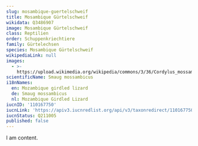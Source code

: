 ```yaml
---
slug: mosambique-guertelschweif
title: Mosambique Gürtelschweif
wikidata: Q3486907
image: Mosambique Gürtelschweif
class: Reptilien
order: Schuppenkriechtiere
family: Gürtelechsen
species: Mosambique Gürtelschweif
wikipediaLink: null
images:
  - >-
    https://upload.wikimedia.org/wikipedia/commons/3/36/Cordylus_mossambicus_male.JPG
scientificName: Smaug mossambicus
i18nNames:
  en: Mozambique girdled lizard
  de: Smaug mossambicus
  nl: Mozambique Girdled Lizard
iucnID: '110167750'
iucnLink: 'https://apiv3.iucnredlist.org/api/v3/taxonredirect/110167750'
iucnStatus: Q211005
published: false
---
```


I am content.
